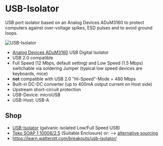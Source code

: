 # USB-Isolator
USB port isolator based on an Analog Devices ADuM3160 to protect computers against over-voltage spikes, ESD pulses and to avoid ground loops.

![USB-Isolator](https://github.com/watterott/USB-Isolator/raw/master/hardware/USB-Isolator_v11.jpg)

* [Analog Devices ADuM3160](http://www.analog.com/en/products/interface-isolation/isolation/standard-digital-isolators/adum3160.html) USB Digital Isolator 
* USB 2.0 compatible
* Full Speed (12 Mbps, default setting) and Low Speed (1.5 Mbps) switchable via soldering Jumper (typical low speed devices are keyboards, mice)
* **not** compatible with USB 2.0 "Hi-Speed"-Mode = 480 Mbps
* Built-in DC-DC converter (up to 400mA output current on Host side)
* Upstream short-circuit protection
* USB-Device: microUSB
* USB-Host: USB-A


## Shop
* [USB-Isolator](https://shop.watterott.com/USB-Isolator-galvanische-Trennung) (galvanic isolated Low/Full Speed USB)
* [Teko SOAP 1 10006/2.5](https://www.watterott.com/de/Teko-SOAP1-10006-2-5) (Suitable Enclosure) or: --> [alternative sourcing](https://www.tme.eu/de/en/details/10006_2.5/multipurpose-enclosures/teko/)    
* https://learn.watterott.com/breakouts/usb-isolator/

